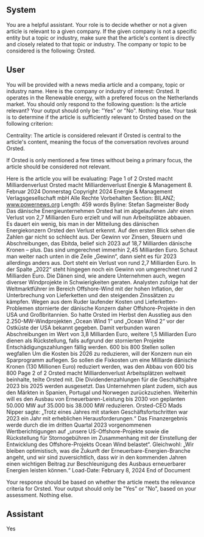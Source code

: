 ## System

You are a helpful assistant. Your role is to decide whether or not a given article is relevant to a given company. If the given company is not a specific entity but a topic or industry, make sure that the article's content is directly and closely related to that topic or industry. The company or topic to be considered is the following: Orsted.

## User


You will be provided with a news media article and a company, topic or industry name. Here is the company or industry of interest: Orsted. It operates in the Renewable energy, with a prefered focus on the Netherlands market. You should only respond to the following question: Is the article relevant? Your output should only be: "Yes" or "No". Nothing else. Your task is to determine if the article is sufficiently relevant to Orsted based on the following criterion:

Centrality: The article is considered relevant if Orsted is central to the article's content, meaning the focus of the conversation revolves around Orsted.

If Orsted is only mentioned a few times without being a primary focus, the article should be considered not relevant.

Here is the article you will be evaluating: Page 1 of 2
Orsted macht Milliardenverlust
Orsted macht Milliardenverlust
Energie & Management
8. Februar 2024 Donnerstag
Copyright 2024 Energie & Management Verlagsgesellschaft mbH Alle Rechte Vorbehalten
Section: BILANZ; www.powernews.org
Length: 459 words
Byline: Stefan Sagmeister
Body
Das dänische Energieunternehmen Orsted hat im abgelaufenen Jahr einen Verlust von 2,7 Milliarden Euro erzielt 
und will nun Arbeitsplätze abbauen.
Es dauert ein wenig, bis man in der Mitteilung des dänischen Energiekonzern Orsted den Verlust erkennt. Auf den 
ersten Blick sehen die Zahlen gar nicht so schlecht aus. Der Gewinn vor Zinsen, Steuern und Abschreibungen, das 
Ebitda, belief sich 2023 auf 18,7 Milliarden dänische Kronen – plus. Das sind umgerechnet immerhin 2,45 
Milliarden Euro.
Schaut man weiter nach unten in die Zeile „Gewinn“, dann sieht es für 2023 allerdings anders aus. Dort steht ein 
Verlust von rund 2,7 Milliarden Euro. In der Spalte „2022“ steht hingegen noch ein Gewinn von umgerechnet rund 2 
Milliarden Euro.
Die Dänen sind, wie andere Unternehmen auch, wegen diverser Windprojekte in Schwierigkeiten geraten. 
Analysten zufolge hat der Weltmarktführer im Bereich Offshore-Wind mit der hohen Inflation, der Unterbrechung 
von Lieferketten und den steigenden Zinssätzen zu kämpfen. Wegen aus dem Ruder laufender Kosten und 
Lieferketten-Problemen stornierte der dänische Konzern daher Offshore-Projekte in den USA und Großbritannien.
So hatte Orsted im Herbst den Ausstieg aus den 2.250-MW-Windprojekten „Ocean Wind 1“ und „Ocean Wind 2“ 
vor der Ostküste der USA bekannt gegeben. Damit verbunden waren Abschreibungen im Wert von 3,8 Milliarden 
Euro, weitere 1,5 Milliarden Euro dienen als Rückstellung, falls aufgrund der stornierten Projekte 
Entschädigungszahlungen fällig werden.
600 bis 800 Stellen sollen wegfallen
Um die Kosten bis 2026 zu reduzieren, will der Konzern nun ein Sparprogramm auflegen. So sollen die Fixkosten 
um eine Milliarde dänische Kronen (130 Millionen Euro) reduziert werden, was den Abbau von 600 bis 800 
Page 2 of 2
Orsted macht Milliardenverlust
Arbeitsplätzen weltweit beinhalte, teilte Orsted mit. Die Dividendenzahlungen für die Geschäftsjahre 2023 bis 2025 
werden ausgesetzt.
Das Unternehmen plant zudem, sich aus den Märkten in Spanien, Portugal und Norwegen zurückzuziehen. 
Weiterhin will es den Ausbau von Erneuerbaren-Leistung bis 2030 von geplanten 50.000 MW auf 35.000 bis 38.000 
MW reduzieren.
Orsted-CEO Mads Nipper sagte: „Trotz eines Jahres mit starken Geschäftsfortschritten war 2023 ein Jahr mit 
erheblichen Herausforderungen.“ Das Finanzergebnis werde durch die im dritten Quartal 2023 vorgenommenen 
Wertberichtigungen auf „unsere US-Offshore-Projekte sowie die Rückstellung für Stornogebühren im 
Zusammenhang mit der Einstellung der Entwicklung des Offshore-Projekts Ocean Wind belastet“.
Gleichwohl: „Wir bleiben optimistisch, was die Zukunft der Erneuerbare-Energien-Branche angeht, und wir sind 
zuversichtlich, dass wir in den kommenden Jahren einen wichtigen Beitrag zur Beschleunigung des Ausbaus 
erneuerbarer Energien leisten können.“
Load-Date: February 8, 2024
End of Document

Your response should be based on whether the article meets the relevance criteria for Orsted.
Your output should only be "Yes" or "No", based on your assessment. Nothing else.
            

## Assistant

Yes

